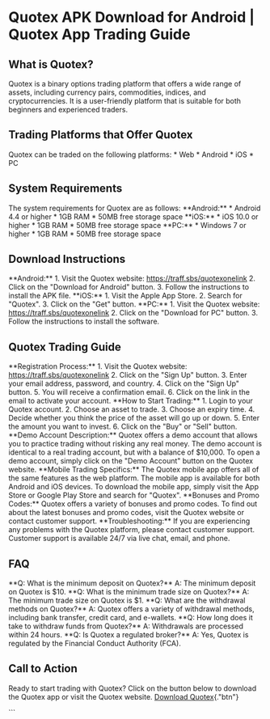 # Quotex APK Download for Android \| Quotex App Trading Guide

## What is Quotex?

Quotex is a binary options trading platform that offers a wide range of
assets, including currency pairs, commodities, indices, and
cryptocurrencies. It is a user-friendly platform that is suitable for
both beginners and experienced traders.

## Trading Platforms that Offer Quotex

Quotex can be traded on the following platforms: \* Web \* Android \*
iOS \* PC

## System Requirements

The system requirements for Quotex are as follows: \*\*Android:\*\* \*
Android 4.4 or higher \* 1GB RAM \* 50MB free storage space \*\*iOS:\*\*
\* iOS 10.0 or higher \* 1GB RAM \* 50MB free storage space \*\*PC:\*\*
\* Windows 7 or higher \* 1GB RAM \* 50MB free storage space

## Download Instructions

\*\*Android:\*\* 1. Visit the Quotex website:
https://traff.sbs/quotexonelink 2. Click on the "Download for
Android" button. 3. Follow the instructions to install the APK file.
\*\*iOS:\*\* 1. Visit the Apple App Store. 2. Search for "Quotex".
3. Click on the "Get" button. \*\*PC:\*\* 1. Visit the Quotex
website: https://traff.sbs/quotexonelink 2. Click on the "Download
for PC" button. 3. Follow the instructions to install the software.

## Quotex Trading Guide

\*\*Registration Process:\*\* 1. Visit the Quotex website:
https://traff.sbs/quotexonelink 2. Click on the "Sign Up" button.
3. Enter your email address, password, and country. 4. Click on the
"Sign Up" button. 5. You will receive a confirmation email. 6.
Click on the link in the email to activate your account. \*\*How to
Start Trading:\*\* 1. Login to your Quotex account. 2. Choose an asset
to trade. 3. Choose an expiry time. 4. Decide whether you think the
price of the asset will go up or down. 5. Enter the amount you want to
invest. 6. Click on the "Buy" or "Sell" button. \*\*Demo
Account Description:\*\* Quotex offers a demo account that allows you to
practice trading without risking any real money. The demo account is
identical to a real trading account, but with a balance of \$10,000. To
open a demo account, simply click on the "Demo Account" button on
the Quotex website. \*\*Mobile Trading Specifics:\*\* The Quotex mobile
app offers all of the same features as the web platform. The mobile app
is available for both Android and iOS devices. To download the mobile
app, simply visit the App Store or Google Play Store and search for
"Quotex". \*\*Bonuses and Promo Codes:\*\* Quotex offers a variety
of bonuses and promo codes. To find out about the latest bonuses and
promo codes, visit the Quotex website or contact customer support.
\*\*Troubleshooting:\*\* If you are experiencing any problems with the
Quotex platform, please contact customer support. Customer support is
available 24/7 via live chat, email, and phone.

## FAQ

\*\*Q: What is the minimum deposit on Quotex?\*\* A: The minimum deposit
on Quotex is \$10. \*\*Q: What is the minimum trade size on Quotex?\*\*
A: The minimum trade size on Quotex is \$1. \*\*Q: What are the
withdrawal methods on Quotex?\*\* A: Quotex offers a variety of
withdrawal methods, including bank transfer, credit card, and e-wallets.
\*\*Q: How long does it take to withdraw funds from Quotex?\*\* A:
Withdrawals are processed within 24 hours. \*\*Q: Is Quotex a regulated
broker?\*\* A: Yes, Quotex is regulated by the Financial Conduct
Authority (FCA).

## Call to Action

Ready to start trading with Quotex? Click on the button below to
download the Quotex app or visit the Quotex website. [Download
Quotex](\%22https://traff.sbs/quotexonelink\%22){."btn"}

\`\`\`

